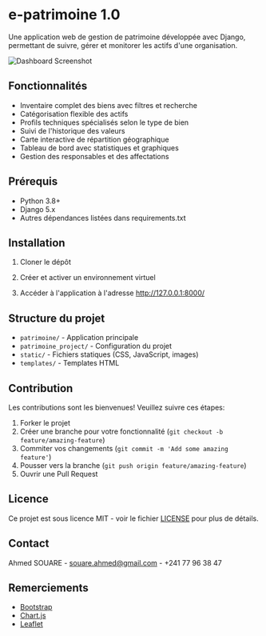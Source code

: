 # e-patrimoine 1.0

Une application web de gestion de patrimoine développée avec Django, permettant de suivre, gérer et monitorer les actifs d'une organisation.

![Dashboard Screenshot](docs/screenshots/dashboard.png)

## Fonctionnalités

- Inventaire complet des biens avec filtres et recherche
- Catégorisation flexible des actifs
- Profils techniques spécialisés selon le type de bien
- Suivi de l'historique des valeurs
- Carte interactive de répartition géographique
- Tableau de bord avec statistiques et graphiques
- Gestion des responsables et des affectations

## Prérequis

- Python 3.8+
- Django 5.x
- Autres dépendances listées dans requirements.txt

## Installation

1. Cloner le dépôt
2. Créer et activer un environnement virtuel




7. Accéder à l'application à l'adresse http://127.0.0.1:8000/

## Structure du projet

- `patrimoine/` - Application principale
- `patrimoine_project/` - Configuration du projet
- `static/` - Fichiers statiques (CSS, JavaScript, images)
- `templates/` - Templates HTML

## Contribution

Les contributions sont les bienvenues! Veuillez suivre ces étapes:

1. Forker le projet
2. Créer une branche pour votre fonctionnalité (`git checkout -b feature/amazing-feature`)
3. Commiter vos changements (`git commit -m 'Add some amazing feature'`)
4. Pousser vers la branche (`git push origin feature/amazing-feature`)
5. Ouvrir une Pull Request

## Licence

Ce projet est sous licence MIT - voir le fichier [LICENSE](LICENSE) pour plus de détails.

## Contact

Ahmed SOUARE - souare.ahmed@gmail.com - +241 77 96 38 47

## Remerciements

- [Bootstrap](https://getbootstrap.com/)
- [Chart.js](https://www.chartjs.org/)
- [Leaflet](https://leafletjs.com/)